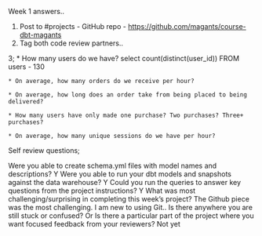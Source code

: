 Week 1 answers..

1. Post to #projects - GitHub repo - https://github.com/magants/course-dbt-magants
2. Tag both code review partners..

3;
    * How many users do we have? 
        select count(distinct(user_id)) FROM users - 130

    * On average, how many orders do we receive per hour?

    * On average, how long does an order take from being placed to being delivered?

    * How many users have only made one purchase? Two purchases? Three+ purchases?

    * On average, how many unique sessions do we have per hour?

 
Self review questions;

Were you able to create schema.yml files with model names and descriptions? Y
Were you able to run your dbt models and snapshots against the data warehouse? Y
Could you run the queries to answer key questions from the project instructions? Y
What was most challenging/surprising in completing this week’s project? The Github piece was the most challenging. I am new to using Git..
Is there anywhere you are still stuck or confused? Or Is there a particular part of the project where you want focused feedback from your reviewers? Not yet
